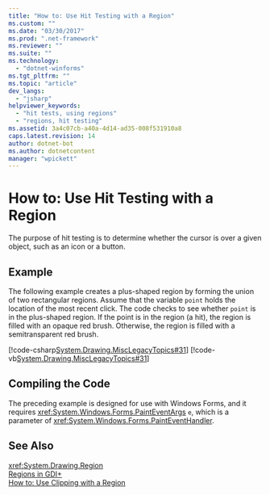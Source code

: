 ```yaml
---
title: "How to: Use Hit Testing with a Region"
ms.custom: ""
ms.date: "03/30/2017"
ms.prod: ".net-framework"
ms.reviewer: ""
ms.suite: ""
ms.technology: 
  - "dotnet-winforms"
ms.tgt_pltfrm: ""
ms.topic: "article"
dev_langs: 
  - "jsharp"
helpviewer_keywords: 
  - "hit tests, using regions"
  - "regions, hit testing"
ms.assetid: 3a4c07cb-a40a-4d14-ad35-008f531910a8
caps.latest.revision: 14
author: dotnet-bot
ms.author: dotnetcontent
manager: "wpickett"
---
```

# How to: Use Hit Testing with a Region
The purpose of hit testing is to determine whether the cursor is over a given object, such as an icon or a button.  
  
## Example  
 The following example creates a plus-shaped region by forming the union of two rectangular regions. Assume that the variable `point` holds the location of the most recent click. The code checks to see whether `point` is in the plus-shaped region. If the point is in the region (a hit), the region is filled with an opaque red brush. Otherwise, the region is filled with a semitransparent red brush.  
  
 [!code-csharp[System.Drawing.MiscLegacyTopics#31](../../../../samples/snippets/csharp/VS_Snippets_Winforms/System.Drawing.MiscLegacyTopics/CS/Class1.cs#31)]
 [!code-vb[System.Drawing.MiscLegacyTopics#31](../../../../samples/snippets/visualbasic/VS_Snippets_Winforms/System.Drawing.MiscLegacyTopics/VB/Class1.vb#31)]  
  
## Compiling the Code  
 The preceding example is designed for use with Windows Forms, and it requires <xref:System.Windows.Forms.PaintEventArgs> `e`, which is a parameter of <xref:System.Windows.Forms.PaintEventHandler>.  
  
## See Also  
 <xref:System.Drawing.Region>   
 [Regions in GDI+](../../../../docs/framework/winforms/advanced/regions-in-gdi.md)   
 [How to: Use Clipping with a Region](../../../../docs/framework/winforms/advanced/how-to-use-clipping-with-a-region.md)
